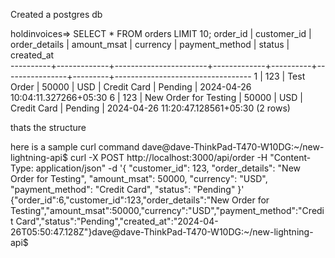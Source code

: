 Created a postgres db

holdinvoices=> SELECT * FROM orders LIMIT 10;
 order_id | customer_id |     order_details     | amount_msat | currency | payment_method | status  |            created_at            
----------+-------------+-----------------------+-------------+----------+----------------+---------+----------------------------------
        1 |         123 | Test Order            |       50000 | USD      | Credit Card    | Pending | 2024-04-26 10:04:11.327266+05:30
        6 |         123 | New Order for Testing |       50000 | USD      | Credit Card    | Pending | 2024-04-26 11:20:47.128561+05:30
(2 rows)


thats the structure

here is a sample curl command
dave@dave-ThinkPad-T470-W10DG:~/new-lightning-api$ curl -X POST http://localhost:3000/api/order -H "Content-Type: application/json" -d '{
  "customer_id": 123,
  "order_details": "New Order for Testing",
  "amount_msat": 50000,
  "currency": "USD",
  "payment_method": "Credit Card",
  "status": "Pending"
}'
{"order_id":6,"customer_id":123,"order_details":"New Order for Testing","amount_msat":50000,"currency":"USD","payment_method":"Credit Card","status":"Pending","created_at":"2024-04-26T05:50:47.128Z"}dave@dave-ThinkPad-T470-W10DG:~/new-lightning-api$ 

